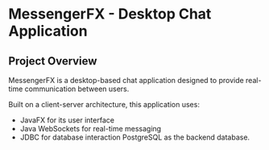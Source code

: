 # MessengerFX - Desktop Chat Application

## Project Overview

MessengerFX is a desktop-based chat application designed to provide real-time communication between users. 

Built on a client-server architecture, this application uses: 
- JavaFX for its user interface
- Java WebSockets for real-time messaging
- JDBC for database interaction PostgreSQL as the backend database. 


